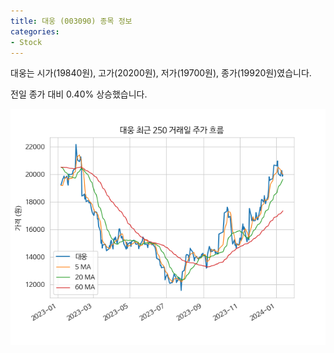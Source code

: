 ```yaml
---
title: 대웅 (003090) 종목 정보
categories:
- Stock
---
```


대웅는 시가(19840원), 고가(20200원), 저가(19700원), 종가(19920원)였습니다.

전일 종가 대비 0.40% 상승했습니다.

<!-- more -->

![003090](/assets/stock_images/003090.png)